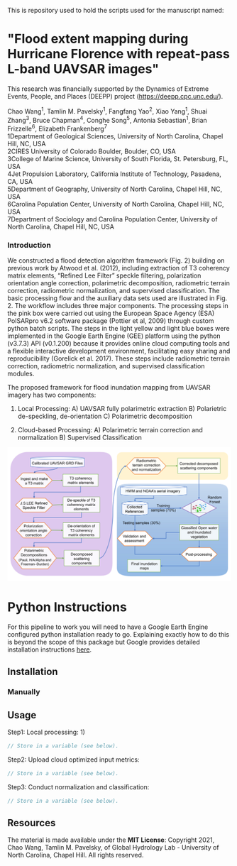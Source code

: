 This is repository used to hold the scripts used for the manuscript named: 
# "Flood extent mapping during Hurricane Florence with repeat-pass L-band UAVSAR images"
This research was financially supported by the Dynamics of Extreme Events, People, and Places (DEEPP) project (https://deepp.cpc.unc.edu/).

Chao Wang<sup>1</sup>, Tamlin M. Pavelsky<sup>1</sup>, Fangfang Yao<sup>2</sup>, Xiao Yang<sup>1</sup>, Shuai Zhang<sup>3</sup>, Bruce Chapman<sup>4</sup>, Conghe Song<sup>5</sup>, Antonia Sebastian<sup>1</sup>, Brian Frizzelle<sup>6</sup>, Elizabeth Frankenberg<sup>7</sup> 
</br>1Department of Geological Sciences, University of North Carolina, Chapel Hill, NC, USA
</br>2CIRES University of Colorado Boulder, Boulder, CO, USA
</br>3College of Marine Science, University of South Florida, St. Petersburg, FL, USA 
</br>4Jet Propulsion Laboratory, California Institute of Technology, Pasadena, CA, USA
</br>5Department of Geography, University of North Carolina, Chapel Hill, NC, USA
</br>6Carolina Population Center, University of North Carolina, Chapel Hill, NC, USA
</br>7Department of Sociology and Carolina Population Center, University of North Carolina, Chapel Hill, NC, USA

### Introduction
We constructed a flood detection algorithm framework (Fig. 2) building on previous work by Atwood et al. (2012), including extraction of T3 coherency matrix elements, “Refined Lee Filter” speckle filtering, polarization orientation angle correction, polarimetric decomposition, radiometric terrain correction, radiometric normalization, and supervised classification. The basic processing flow and the auxiliary data sets used are illustrated in Fig. 2. The workflow includes three major components. The processing steps in the pink box were carried out using the European Space Agency (ESA) PolSARpro v6.2 software package (Pottier et al, 2009) through custom python batch scripts. The steps in the light yellow and light blue boxes were implemented in the Google Earth Engine (GEE) platform using the python (v3.7.3) API (v0.1.200) because it provides online cloud computing tools and a flexible interactive development environment, facilitating easy sharing and reproducibility (Gorelick et al. 2017). These steps include radiometric terrain correction, radiometric normalization, and supervised classification modules.

The proposed framework for flood inundation mapping from UAVSAR imagery has two components:
1) Local Processing:
A) UAVSAR fully polarimetric extraction 
B) Polarietric de-speckling, de-orientation 
C) Polarimetric decomposition

2) Cloud-based Processing:
A) Polarimetric terrain correction and normalization
B) Supervised Classification

![UAVSAR_Workflow](./Figures/UAVSAR_processing_flowchar.jpg)


# Python Instructions

For this pipeline to work you will need to have a Google Earth Engine configured python installation ready to go. Explaining exactly how to do this is beyond the scope of this package but Google provides detailed installation instructions [here](https://developers.google.com/earth-engine/python_install).

## Installation


### Manually



## Usage
Step1:
Local processing:
1)

```javascript
// Store in a variable (see below).

```
Step2:
Upload cloud optimized input metrics:

```javascript
// Store in a variable (see below).

```
Step3:
Conduct normalization and classification:

```javascript
// Store in a variable (see below).

```

## Resources
The material is made available under the **MIT License**: Copyright 2021, Chao Wang, Tamlin M. Pavelsky, of Global Hydrology Lab - University of North Carolina, Chapel Hill.
All rights reserved.
